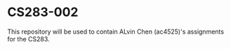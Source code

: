 # CS283-002

This repository will be used to contain ALvin Chen (ac4525)'s assignments for the CS283.
